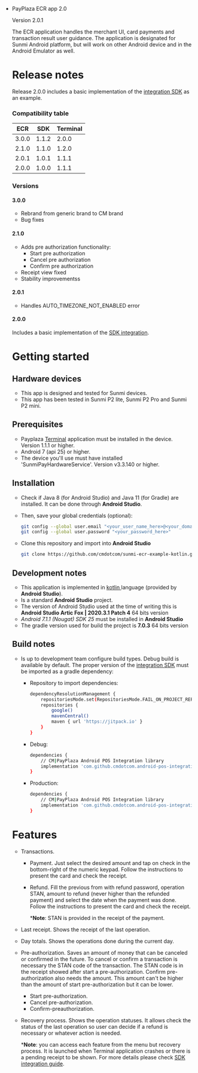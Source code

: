 * PayPlaza ECR app 2.0

  Version 2.0.1

  The ECR application handles the merchant UI, card payments and transaction result user guidance. The application is designated for Sunmi Android platform, but will work on other Android device and in the Android Emulator as well.
  
  # Release notes
  
  Release 2.0.0 includes a basic implementation of the [integration SDK](https://github.com/cmdotcom/android-pos-integration-sdk-kotlin) as an example.
  
  ### Compatibility table

  | ECR   | SDK   | Terminal | 
  | ----- | ----- | -------- |
  | 3.0.0 | 1.1.2 | 2.0.0    |
  | 2.1.0 | 1.1.0 | 1.2.0    |
  | 2.0.1 | 1.0.1 | 1.1.1    |
  | 2.0.0 | 1.0.0 | 1.1.1    |
  
  ### Versions
  #### 3.0.0
  - Rebrand from generic brand to CM brand
  - Bug fixes
  
  #### 2.1.0
  
  * Adds pre authorization functionality:
    * Start pre authorization
    * Cancel pre authorization
    * Confirm pre authorization
  * Receipt view fixed
  * Stability improvementss
  
  #### 2.0.1
  
  - Handles AUTO_TIMEZONE_NOT_ENABLED error
  
  #### 2.0.0
  
  Includes a basic implementation of the [SDK integration](https://gitlab.com/payplaza/pos-gateway/sunmi/integration-sdk).
  
  # Getting started
  
  ## Hardware devices
  
  * This app is designed and tested for Sunmi devices.
  * This app has been tested in Sunmi P2 lite, Sunmi P2 Pro and Sunmi P2 mini.
  
  ## Prerequisites
  
  * Payplaza [Terminal](https://www.cm.com/payments/pos-payments/smartpos/) application must be installed in the device. Version 1.1.1 or higher.
  * Android 7 (api 25) or higher.
  * The device you'll use must have installed 'SunmiPayHardwareService'. Version v3.3.140 or higher.
  
  ## Installation
  
  * Check if Java 8 (for Android Studio) and Java 11 (for Gradle) are installed. It can be done through **Android Studio**.
  
  * Then, save your global credentials (optional):
  
    ```bash
    git config --global user.email "<your_user_name_here>@<your_domain>.com"
    git config --global user.password "<your_password_here>"
    ```
  
  * Clone this repository and import into **Android Studio**
  
    ````bash
    git clone https://github.com/cmdotcom/sunmi-ecr-example-kotlin.git
    ````
  
  ## Development notes
  
  * This application is implemented in [kotlin ](https://kotlinlang.org/)language (provided by **Android Studio**).
  * Is a standard **Android Studio** project.
  * The version of Android Studio used at the time of writing this is **Android Studio Artic Fox | 2020.3.1 Patch 4** 64 bits version
  * *Android 7.1.1 (Nougat) SDK 25* must be installed in **Android Studio**
  * The gradle version used for build the project is **7.0.3** 64 bits version
  
  ## Build notes
  
  * Is up to development team configure build types. Debug build is available by default. The proper version of the [integration SDK](https://github.com/cmdotcom/android-pos-integration-sdk-kotlin) must be imported as a gradle dependency:
  
    * Repository to import dependencies:
  
      ````bash
      dependencyResolutionManagement {
          repositoriesMode.set(RepositoriesMode.FAIL_ON_PROJECT_REPOS)
          repositories {
              google()
              mavenCentral()
              maven { url 'https://jitpack.io' }
          }
      }
      ````
  
    * Debug:
  
      ````bash
      dependencies {
          // CM|PayPlaza Android POS Integration library
          implementation 'com.github.cmdotcom.android-pos-integration-sdk-kotlin:androidposintegrationsdk-debug:<version-tag>'
      }
      ````
  
    * Production:
  
      ````bash
      dependencies {
          // CM|PayPlaza Android POS Integration library
          implementation 'com.github.cmdotcom.android-pos-integration-sdk-kotlin:androidposintegrationsdk:<version-tag>'
      }
      ````
  
  
  # Features
  
  * Transactions.
  
    * Payment. Just select the desired amount and tap on check in the bottom-right of the numeric keypad. Follow the instructions to present the card and check the receipt.
  
    * Refund. Fill the previous from with refund password, operation STAN, amount to refund (never higher than the refunded payment) and select the date when the payment was done. Follow the instructions to present the card and check the receipt.
  
      ***Note**: STAN is provided in the receipt of the payment.
  
  * Last receipt. Shows the receipt of the last operation.
  
  * Day totals. Shows the operations done during the current day.
  
  * Pre-authorization. Saves an amount of money that can be canceled or confirmed in the future. To cancel or confirm a transaction is necessary the STAN code of the transaction. The STAN code is in the receipt showed after start a pre-authorization. Confirm pre-authorization also needs the amount. This amount can't be higher than the amount of start pre-authorization but it can be lower.
  
    * Start pre-authorization.
    * Cancel pre-authorization.
    * Confirm-preauthorization.
  
  * Recovery process. Shows the operation statuses. It allows check the status of the last operation so user can decide if a refund is necessary or whatever action is needed.
  
    ***Note**: you can access each feature from the menu but recovery process. It is launched when Terminal application crashes or there is a pending receipt to be shown. For more details please check [SDK integration guide](https://github.com/cmdotcom/android-pos-integration-sdk-kotlin).

